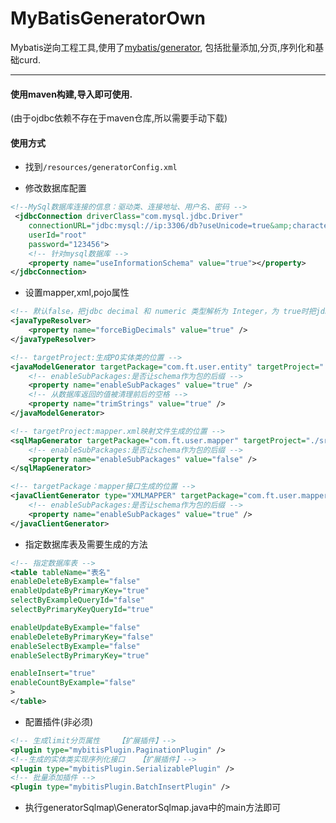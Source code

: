 # MyBatisGeneratorOwn
Mybatis逆向工程工具,使用了[mybatis/generator](https://github.com/mybatis/generator),
包括批量添加,分页,序列化和基础curd.

---

#### 使用maven构建,导入即可使用.  
(由于ojdbc依赖不存在于maven仓库,所以需要手动下载)

#### 使用方式

* 找到`/resources/generatorConfig.xml`

* 修改数据库配置

```xml
<!--MySql数据库连接的信息：驱动类、连接地址、用户名、密码 -->
 <jdbcConnection driverClass="com.mysql.jdbc.Driver"
 	connectionURL="jdbc:mysql://ip:3306/db?useUnicode=true&amp;characterEncoding=UTF-8"
 	userId="root"
 	password="123456">
 	<!-- 针对mysql数据库 -->
 	<property name="useInformationSchema" value="true"></property>
</jdbcConnection>
```

* 设置mapper,xml,pojo属性

```xml
<!-- 默认false，把jdbc decimal 和 numeric 类型解析为 Integer，为 true时把jdbc decimal 和 numeric 类型解析为java.math.BigDecimal -->
<javaTypeResolver>
	<property name="forceBigDecimals" value="true" />
</javaTypeResolver>

<!-- targetProject:生成PO实体类的位置 -->
<javaModelGenerator targetPackage="com.ft.user.entity" targetProject="./src">
	<!-- enableSubPackages:是否让schema作为包的后缀 -->
	<property name="enableSubPackages" value="true" />
	<!-- 从数据库返回的值被清理前后的空格 -->
	<property name="trimStrings" value="true" />
</javaModelGenerator>

<!-- targetProject:mapper.xml映射文件生成的位置 -->
<sqlMapGenerator targetPackage="com.ft.user.mapper" targetProject="./src">
	<!-- enableSubPackages:是否让schema作为包的后缀 -->
	<property name="enableSubPackages" value="false" />
</sqlMapGenerator>

<!-- targetPackage：mapper接口生成的位置 -->
<javaClientGenerator type="XMLMAPPER" targetPackage="com.ft.user.mapper" targetProject="./src">
	<!-- enableSubPackages:是否让schema作为包的后缀 -->
	<property name="enableSubPackages" value="true" />
</javaClientGenerator>
```

* 指定数据库表及需要生成的方法
```xml
<!-- 指定数据库表 -->
<table tableName="表名"
enableDeleteByExample="false"
enableUpdateByPrimaryKey="true"
selectByExampleQueryId="false"
selectByPrimaryKeyQueryId="true"

enableUpdateByExample="false"
enableDeleteByPrimaryKey="false"
enableSelectByExample="false"
enableSelectByPrimaryKey="true" 

enableInsert="true"
enableCountByExample="false"
>
</table>
```
* 配置插件(非必须)
```xml
<!-- 生成limit分页属性	【扩展插件】-->
<plugin type="mybitisPlugin.PaginationPlugin" /> 
<!--生成的实体类实现序列化接口	【扩展插件】-->
<plugin type="mybitisPlugin.SerializablePlugin" />
<!-- 批量添加插件 -->
<plugin type="mybitisPlugin.BatchInsertPlugin" />
```
* 执行generatorSqlmap\GeneratorSqlmap.java中的main方法即可

